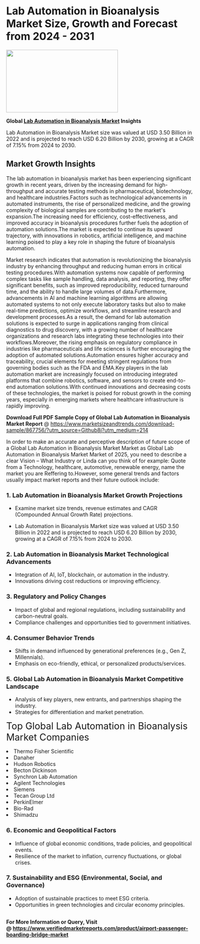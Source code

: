 <H1>Lab Automation in Bioanalysis Market Size, Growth and Forecast from 2024 - 2031</H1><img class="aligncenter size-medium wp-image-584254" src="https://thirdeyenews.in/wp-content/uploads/2024/09/Global-Market-Research-300x168.jpeg" alt="" width="300" height="168" /><p><strong>Global&nbsp;<a href="https://www.marketsizeandtrends.com/download-sample/867756/?utm_source=Github8j?utm_medium=214">Lab Automation in Bioanalysis Market</a> Insights</strong></p><p>Lab Automation in Bioanalysis Market size was valued at USD 3.50 Billion in 2022 and is projected to reach USD 6.20 Billion by 2030, growing at a CAGR of 7.15% from 2024 to 2030.</p><p><h2>Market Growth Insights</h2> <p>The lab automation in bioanalysis market has been experiencing significant growth in recent years, driven by the increasing demand for high-throughput and accurate testing methods in pharmaceutical, biotechnology, and healthcare industries.Factors such as technological advancements in automated instruments, the rise of personalized medicine, and the growing complexity of biological samples are contributing to the market's expansion.The increasing need for efficiency, cost-effectiveness, and improved accuracy in bioanalysis procedures further fuels the adoption of automation solutions.The market is expected to continue its upward trajectory, with innovations in robotics, artificial intelligence, and machine learning poised to play a key role in shaping the future of bioanalysis automation.</p> <p>Market research indicates that automation is revolutionizing the bioanalysis industry by enhancing throughput and reducing human errors in critical testing procedures.With automation systems now capable of performing complex tasks like sample handling, data analysis, and reporting, they offer significant benefits, such as improved reproducibility, reduced turnaround time, and the ability to handle large volumes of data.Furthermore, advancements in AI and machine learning algorithms are allowing automated systems to not only execute laboratory tasks but also to make real-time predictions, optimize workflows, and streamline research and development processes.As a result, the demand for lab automation solutions is expected to surge in applications ranging from clinical diagnostics to drug discovery, with a growing number of healthcare organizations and research labs integrating these technologies into their workflows.Moreover, the rising emphasis on regulatory compliance in industries like pharmaceuticals and life sciences is further encouraging the adoption of automated solutions.Automation ensures higher accuracy and traceability, crucial elements for meeting stringent regulations from governing bodies such as the FDA and EMA.Key players in the lab automation market are increasingly focused on introducing integrated platforms that combine robotics, software, and sensors to create end-to-end automation solutions.With continued innovations and decreasing costs of these technologies, the market is poised for robust growth in the coming years, especially in emerging markets where healthcare infrastructure is rapidly improving.<p><span class=""><strong>Download Full PDF Sample Copy of Global Lab Automation in Bioanalysis Market Report</strong> @ <a href="https://www.marketsizeandtrends.com/download-sample/867756/?utm_source=Github8j?utm_medium=214" target="_blank">https://www.marketsizeandtrends.com/download-sample/867756/?utm_source=Github8j?utm_medium=214</a></span></p><p>In order to make an accurate and perceptive description of future scope of a Global&nbsp;Lab Automation in Bioanalysis Market Market as Global&nbsp;Lab Automation in Bioanalysis Market Market of 2025, you need to describe a clear Vision &ndash; What Industry or Linda can you think of for example: Quote from a Technology, healthcare, automotive, renewable energy, name the market you are Reffering to.However, some general trends and factors usually impact market reports and their future outlook include:</p><h3>1.&nbsp;<strong>Lab Automation in Bioanalysis Market Growth Projections</strong></h3><ul><li>Examine market size trends, revenue estimates and CAGR (Compounded Annual Growth Rate) projections.</li><li><p>Lab Automation in Bioanalysis Market size was valued at USD 3.50 Billion in 2022 and is projected to reach USD 6.20 Billion by 2030, growing at a CAGR of 7.15% from 2024 to 2030.</p></li></ul><h3>2.&nbsp;<strong>Lab Automation in Bioanalysis Market Technological Advancements</strong></h3><ul><li>Integration of AI, IoT, blockchain, or automation in the industry.</li><li>Innovations driving cost reductions or improving efficiency.</li></ul><h3>3.&nbsp;<strong>Regulatory and Policy Changes</strong></h3><ul><li>Impact of global and regional regulations, including sustainability and carbon-neutral goals.</li><li>Compliance challenges and opportunities tied to government initiatives.</li></ul><h3>4.&nbsp;<strong>Consumer Behavior Trends</strong></h3><ul><li>Shifts in demand influenced by generational preferences (e.g., Gen Z, Millennials).</li><li>Emphasis on eco-friendly, ethical, or personalized products/services.</li></ul><h3>5.&nbsp;<strong>Global Lab Automation in Bioanalysis Market Competitive Landscape</strong></h3><ul><li>Analysis of key players, new entrants, and partnerships shaping the industry.</li><li>Strategies for differentiation and market penetration.</li></ul><p data-pm-slice="1 1 []"><span style="color: inherit; font-family: inherit; font-size: 25px;">Top Global Lab Automation in Bioanalysis Market Companies</span></p><div class="" data-test-id=""><p><li>Thermo Fisher Scientific</li><li> Danaher</li><li> Hudson Robotics</li><li> Becton Dickinson</li><li> Synchron Lab Automation</li><li> Agilent Technologies</li><li> Siemens</li><li> Tecan Group Ltd</li><li> PerkinElmer</li><li> Bio-Rad</li><li> Shimadzu</li></p></div><h3>6.&nbsp;<strong>Economic and Geopolitical Factors</strong></h3><ul><li>Influence of global economic conditions, trade policies, and geopolitical events.</li><li>Resilience of the market to inflation, currency fluctuations, or global crises.</li></ul><h3>7.&nbsp;<strong>Sustainability and ESG (Environmental, Social, and Governance)</strong></h3><ul><li>Adoption of sustainable practices to meet ESG criteria.</li><li>Opportunities in green technologies and circular economy principles.</li></ul><h2><strong style="font-size: 14px;">For More Information or Query, Visit @&nbsp;</strong><a style="background-color: #ffffff; font-size: 14px;" href="https://www.marketsizeandtrends.com/report/lab-automation-in-bioanalysis-market/" target="_blank">https://www.verifiedmarketreports.com/product/airport-passenger-boarding-bridge-market</a></h2>